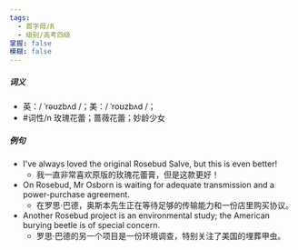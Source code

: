 ```yaml
---
tags:
  - 首字母/R
  - 级别/高考四级
掌握: false
模糊: false
---
```

##### 词义
- 英：/ ˈrəʊzbʌd /；美：/ ˈroʊzbʌd /；
- #词性/n 玫瑰花蕾；蔷薇花蕾；妙龄少女
##### 例句
- I've always loved the original Rosebud Salve, but this is even better!
	- 我一直非常喜欢原版的玫瑰花蕾膏，但是这款更好！
- On Rosebud, Mr Osborn is waiting for adequate transmission and a power-purchase agreement.
	- 在罗思·巴德，奥斯本先生正在等待足够的传输能力和一份店里购买协议。
- Another Rosebud project is an environmental study; the American burying beetle is of special concern.
	- 罗思·巴德的另一个项目是一份环境调查，特别关注了美国的埋葬甲虫。
